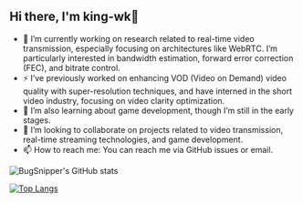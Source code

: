 ## Hi there, I'm king-wk👋

- 🔭 I’m currently working on research related to real-time video transmission, especially focusing on architectures like WebRTC. I’m particularly interested in bandwidth estimation, forward error correction (FEC), and bitrate control.
- ⚡ I’ve previously worked on enhancing VOD (Video on Demand) video quality with super-resolution techniques, and have interned in the short video industry, focusing on video clarity optimization.
- 🌱 I’m also learning about game development, though I’m still in the early stages.
- 👯 I’m looking to collaborate on projects related to video transmission, real-time streaming technologies, and game development.
- 📫 How to reach me: You can reach me via GitHub issues or email.

![BugSnipper's GitHub stats](https://github-readme-stats-five-rosy-47.vercel.app/api?username=king-wk&show_icons=true&theme=ambient_gradient&count_private=true)

[![Top Langs](https://github-readme-stats-five-rosy-47.vercel.app/api/top-langs/?username=king-wk&theme=ambient_gradient&layout=compact)](https://github.com/anuraghazra/github-readme-stats)
